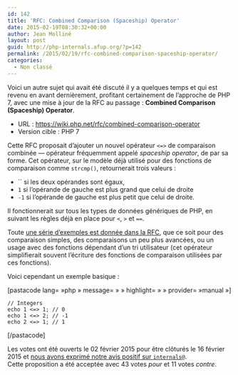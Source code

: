 ```yaml
---
id: 142
title: 'RFC: Combined Comparison (Spaceship) Operator'
date: 2015-02-19T08:30:32+00:00
author: Jean Molliné
layout: post
guid: http://php-internals.afup.org/?p=142
permalink: /2015/02/19/rfc-combined-comparison-spaceship-operator/
categories:
  - Non classé
---
```

Voici un autre sujet qui avait été discuté il y a quelques temps et qui est revenu en avant dernièrement, profitant certainement de l&rsquo;approche de PHP 7, avec une mise à jour de la RFC au passage : **Combined Comparison (Spaceship) Operator**.

  * URL : <https://wiki.php.net/rfc/combined-comparison-operator>
  * Version cible : PHP 7

Cette RFC proposait d&rsquo;ajouter un nouvel opérateur `<=>` de comparaison combinée &#8212; opérateur fréquemment appelé _spaceship operator_, de par sa forme. Cet opérateur, sur le modèle déjà utilisé pour des fonctions de comparaison comme `strcmp()`, retournerait trois valeurs :

  * `` si les deux opérandes sont égaux,
  * `1` si l&rsquo;opérande de gauche est plus grand que celui de droite
  * `-1` si l&rsquo;opérande de gauche est plus petit que celui de droite.

Il fonctionnerait sur tous les types de données génériques de PHP, en suivant les règles déjà en place pour `<`, `>` et `==`.

Toute [une série d&rsquo;exemples est donnée dans la RFC](https://wiki.php.net/rfc/combined-comparison-operator#proposal), que ce soit pour des comparaison simples, des comparaisons un peu plus avancées, ou un usage avec des fonctions dépendant d&rsquo;un tri utilisateur (cet opérateur simplifierait souvent l&rsquo;écriture des fonctions de comparaison utilisées par ces fonctions).

Voici cependant un exemple basique :

[pastacode lang=&nbsp;&raquo;php&nbsp;&raquo; message=&nbsp;&raquo;&nbsp;&raquo; highlight=&nbsp;&raquo;&nbsp;&raquo; provider=&nbsp;&raquo;manual&nbsp;&raquo;]

    // Integers
    echo 1 <=> 1; // 0
    echo 1 <=> 2; // -1
    echo 2 <=> 1; // 1

[/pastacode]

Les votes ont été ouverts le 02 février 2015 pour être clôturés le 16 février 2015 et [nous avons exprimé notre avis positif sur `internals@`](http://news.php.net/php.internals/82758).  
Cette proposition a été acceptée avec 43 votes _pour_ et 11 votes _contre_.